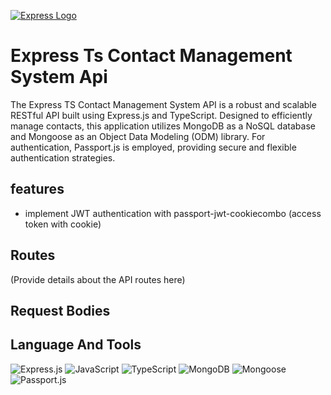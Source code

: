 <a href="https://expressjs.com/" rel="nofollow"><img src="https://camo.githubusercontent.com/86f61f7d4367c71a580e11af0bcd4f333d1b967225a679a12998657db1307dd3/68747470733a2f2f692e636c6f756475702e636f6d2f7a6659366c4c376546612d3330303078333030302e706e67" alt="Express Logo" data-canonical-src="https://i.cloudup.com/zfY6lL7eFa-3000x3000.png" style="max-width: 100%;"></a>

# Express Ts Contact Management System Api

The Express TS Contact Management System API is a robust and scalable RESTful API built using Express.js and TypeScript. Designed to efficiently manage contacts, this application utilizes MongoDB as a NoSQL database and Mongoose as an Object Data Modeling (ODM) library. For authentication, Passport.js is employed, providing secure and flexible authentication strategies.

## features

- implement JWT authentication with passport-jwt-cookiecombo (access token with cookie)


## Routes

(Provide details about the API routes here)

## Request Bodies

## Language And Tools

![Express.js](https://img.shields.io/badge/-Express.js-000000?style=flat&logo=express&logoColor=white)
![JavaScript](https://img.shields.io/badge/-JavaScript-F7DF1E?style=flat&logo=javascript&logoColor=black)
![TypeScript](https://img.shields.io/badge/-TypeScript-3178C6?style=flat&logo=typescript&logoColor=white)
![MongoDB](https://img.shields.io/badge/-MongoDB-47A248?style=flat&logo=mongodb&logoColor=white)
![Mongoose](https://img.shields.io/badge/-Mongoose-4D8DD4?style=flat&logo=mongodb&logoColor=white)
![Passport.js](https://img.shields.io/badge/-Passport.js-34E27A?style=flat&logo=passport&logoColor=white)
